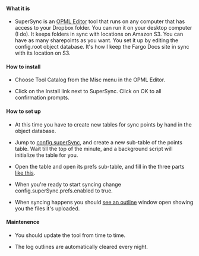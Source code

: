 #### What it is
 - SuperSync is an <a href="http://home.opml.org/">OPML Editor</a> tool that runs on any computer that has access to your Dropbox folder. You can run it on your desktop computer (I do). It keeps folders in sync with locations on Amazon S3. You can have as many sharepoints as you want. You set it up by editing the config.root object database. It's how I keep the Fargo Docs site in sync with its location on S3.  

#### How to install
 - Choose Tool Catalog from the Misc menu in the OPML Editor. 

 - Click on the Install link next to SuperSync. Click on OK to all confirmation prompts.

#### How to set up
 - At this time you have to create new tables for sync points by hand in the object database.

 - Jump to <a href="http://static.scripting.com/larryKing/images/2013/12/06/configSuperSync.gif">config.superSync</a>, and create a new sub-table of the points table. Wait till the top of the minute, and a background script will initialize the table for you.

 - Open the table and open its prefs sub-table, and fill in the three parts <a href="http://static.scripting.com/larryKing/images/2013/12/06/prefsTable.gif">like this</a>.

 - When you're ready to start syncing change config.superSync.prefs.enabled to true. 

 - When syncing happens you should <a href="http://static.scripting.com/larryKing/images/2013/12/06/logOutline.gif">see an outline</a> window open showing you the files it's uploaded.

#### Maintenence
 - You should update the tool from time to time.

 - The log outlines are automatically cleared every night.


			
